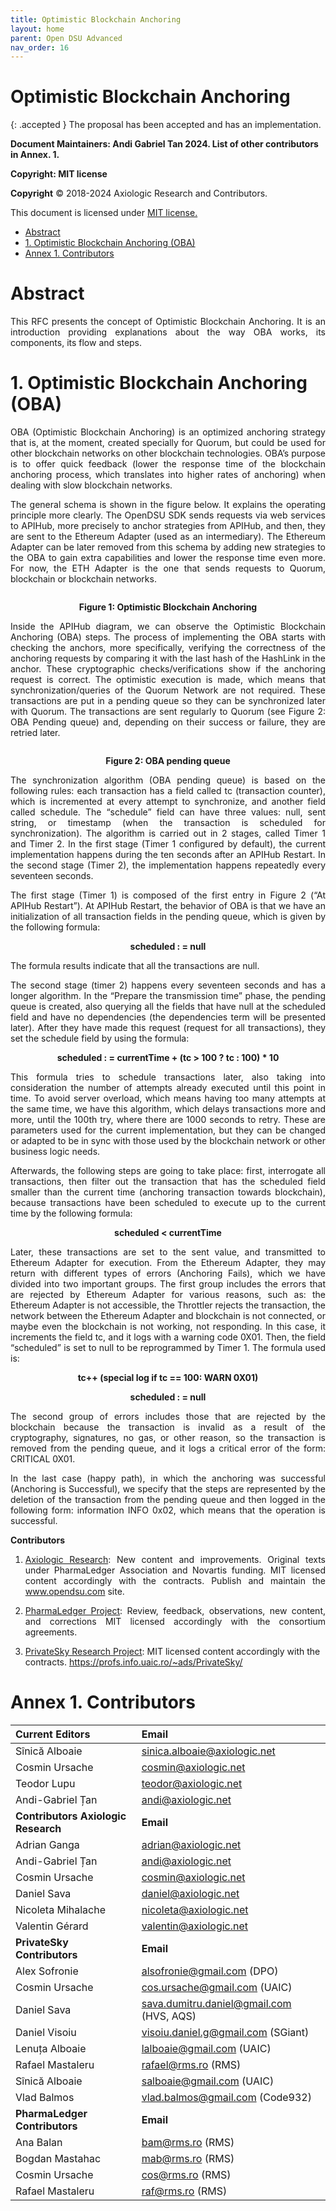 ```yaml
---
title: Optimistic Blockchain Anchoring 
layout: home
parent: Open DSU Advanced
nav_order: 16
---
```

# **Optimistic Blockchain Anchoring**

{: .accepted }
The proposal has been accepted and has an implementation.


**Document Maintainers: Andi Gabriel Tan 2024. List of other contributors in Annex. 1.**

**Copyright: MIT license**

 **Copyright** © 2018-2024 Axiologic Research and Contributors.

This document is licensed under [MIT license.](https://en.wikipedia.org/wiki/MIT_License)
 
<!-- TOC -->
* [Abstract](#abstract)
* [1. Optimistic Blockchain Anchoring (OBA)](#1-optimistic-blockchain-anchoring-oba)
* [Annex 1. Contributors](#annex-1-contributors)
<!-- TOC -->


# Abstract

<p style='text-align: justify;'>This RFC presents the concept of Optimistic Blockchain Anchoring. It is an introduction providing explanations about the way OBA works, its components, its flow and steps.
</p>

# 1. Optimistic Blockchain Anchoring (OBA)

<p style='text-align: justify;'>OBA (Optimistic Blockchain Anchoring) is an optimized anchoring strategy that is, at the moment, created specially for Quorum, but could be used for other blockchain networks on other blockchain technologies. OBA’s purpose is to offer quick feedback (lower the response time of the blockchain anchoring process, which translates into higher rates of anchoring) when dealing with slow blockchain networks.
</p>

<p style='text-align: justify;'>The general schema is shown in the figure below. It explains the operating principle more clearly. The OpenDSU SDK sends requests via web services to APIHub, more precisely to anchor strategies from APIHub, and then, they are sent to the Ethereum Adapter (used as an intermediary). The Ethereum Adapter can be later removed from this schema by adding new strategies to the OBA to gain extra capabilities and lower the response time even more. For now, the ETH Adapter is the one that sends requests to Quorum, blockchain or blockchain networks.
</p>

<div style="text-align:center;">
    <img alt="" src="https://docs.google.com/drawings/d/e/2PACX-1vQe1azoQQoYH8f_cqJGyd8Jt3A6bAZvX3ol8ax7gC6HBPB_uSFH15JgCNUmJ04bXoUYh1NCXfp4-xJa/pub?w=1247&h=422" class="imgMain" style="max-width: 69%; margin-left: 0px;"/>
    <p><b>Figure 1: Optimistic Blockchain Anchoring</b></p>
</div>


<p style='text-align: justify;'>Inside the APIHub diagram, we can observe the Optimistic Blockchain Anchoring (OBA) steps. The process of implementing the OBA starts with checking the anchors, more specifically, verifying the correctness of the anchoring requests by comparing it with the last hash of the HashLink in the anchor. These cryptographic checks/verifications show if the anchoring request is correct. The optimistic execution is made, which means that synchronization/queries of the Quorum Network are not required. These transactions are put in a pending queue so they can be synchronized later with Quorum. The transactions are sent regularly to Quorum (see Figure 2: OBA Pending queue) and, depending on their success or failure, they are retried later.
</p>

<div style="text-align:center;">
    <img alt="" src="https://docs.google.com/drawings/d/e/2PACX-1vQ7vyU-Gzu7-m3Ckbypb7LHc-L9mWibteEZZXd7sd5y016yx-B1fTBQslUGXOrPqNzCvokwqnapjjW1/pub?w=1650&h=1055" class="imgMain" style="max-width: 69%; margin-left: 0px;"/>
    <p><b>Figure 2: OBA pending queue</b></p>
</div>


<p style='text-align: justify;'>The synchronization algorithm (OBA pending queue) is based on the following rules: each transaction has a field called tc (transaction counter), which is incremented at every attempt to synchronize, and another field called schedule. The “schedule” field can have three values: null, sent string, or timestamp (when the transaction is scheduled for synchronization). The algorithm is carried out in 2 stages, called Timer 1 and Timer 2. In the first stage (Timer 1 configured by default), the current implementation happens during the ten seconds after an APIHub Restart. In the second stage (Timer 2), the implementation happens repeatedly every seventeen seconds.
</p>

<p style='text-align: justify;'>The first stage (Timer 1) is composed of the first entry in Figure 2 (“At APIHub Restart”). At APIHub Restart, the behavior of OBA is that we have an initialization of all transaction fields in the pending queue, which is given by the following formula:
</p>

<p style="text-align:center"> <b>scheduled : = null</b></p>


<p style='text-align: justify;'>The formula results indicate that all the transactions are null.</p>

<p style='text-align: justify;'>The second stage (timer 2) happens every seventeen seconds and has a longer algorithm. In the “Prepare the transmission time” phase, the pending queue is created, also querying all the fields that have null at the scheduled field and have no dependencies (the dependencies term will be presented later). After they have made this request (request for all transactions), they set the schedule field by using the formula:
</p>

<p style="text-align:center"> <b>scheduled : = currentTime + (tc > 100 ? tc : 100) * 10</b></p>


<p style='text-align: justify;'>This formula tries to schedule transactions later, also taking into consideration the number of attempts already executed until this point in time. To avoid server overload, which means having too many attempts at the same time, we have this algorithm, which delays transactions more and more, until the 100th try, where there are 1000 seconds to retry. These are parameters used for the current implementation, but they can be changed or adapted to be in sync with those used by the blockchain network or other business logic needs.
</p>

<p style='text-align: justify;'>Afterwards, the following steps are going to take place: first, interrogate all transactions, then filter out the transaction that has the scheduled field smaller than the current time (anchoring transaction towards blockchain), because transactions have been scheduled to execute up to the current time by the following formula:
</p>

<p style="text-align:center"> <b>scheduled < currentTime</b></p>


<p style='text-align: justify;'>Later, these transactions are set to the sent value, and transmitted to Ethereum Adapter for execution. From the Ethereum Adapter, they may return with different types of errors (Anchoring Fails), which we have divided into two important groups. The first group includes the errors that are rejected by Ethereum Adapter for various reasons, such as: the Ethereum Adapter is not accessible, the Throttler rejects the transaction, the network between the Ethereum Adapter and blockchain is not connected, or maybe even the blockchain is not working, not responding. In this case, it increments the field tc, and it logs with a warning code 0X01. Then, the field “scheduled” is set to null to be reprogrammed by Timer 1. The formula used is:
</p>

<p style="text-align:center"> <b>tc++ (special log if tc == 100: WARN 0X01)</b></p>

<p style="text-align:center"> <b>scheduled : = null</b></p>


<p style='text-align: justify;'>The second group of errors includes those that are rejected by the blockchain because the transaction is invalid as a result of the cryptography, signatures, no gas, or other reason, so the transaction is removed from the pending queue, and it logs a critical error of the form: CRITICAL 0X01.
</p>

<p style='text-align: justify;'>In the last case (happy path), in which the anchoring was successful (Anchoring is Successful), we specify that the steps are represented by the deletion of the transaction from the pending queue and then logged in the following form: information INFO 0x02, which means that the operation is successful.
</p>

**Contributors**


1. <p style='text-align: justify;'><a href="www.axiologic.net">Axiologic Research</a>: New content and improvements. Original texts under PharmaLedger Association and Novartis funding. MIT licensed content accordingly with the contracts. Publish and maintain the <a href="www.opendsu.com">www.opendsu.com</a> site.

2. <p style='text-align: justify;'><a href="www.pharmaledger.eu">PharmaLedger Project</a>: Review, feedback, observations, new content, and corrections MIT licensed accordingly with the consortium agreements.


3. <a href="www.privatesky.xyz">PrivateSky Research Project</a>: MIT licensed content accordingly with the contracts. https://profs.info.uaic.ro/~ads/PrivateSky/


# Annex 1. Contributors

| **Current Editors**                  | **Email**                                |
|:-------------------------------------|:-----------------------------------------|
| Sînică Alboaie                       | sinica.alboaie@axiologic.net             |
| Cosmin Ursache                       | cosmin@axiologic.net                     |
| Teodor Lupu                          | teodor@axiologic.net                     |
| Andi-Gabriel Țan                     | andi@axiologic.net                       |
| **Contributors Axiologic Research**  | **Email**                                |
| Adrian Ganga                         | adrian@axiologic.net                     |
| Andi-Gabriel Țan                     | andi@axiologic.net                       |
| Cosmin Ursache                       | cosmin@axiologic.net                     |
| Daniel Sava                          | daniel@axiologic.net                     |
| Nicoleta Mihalache                   | nicoleta@axiologic.net                   |
| Valentin Gérard                      | valentin@axiologic.net                   |
| **PrivateSky Contributors**          | **Email**                                |
| Alex Sofronie                        | alsofronie@gmail.com (DPO)               |
| Cosmin Ursache                       | cos.ursache@gmail.com (UAIC)             |
| Daniel Sava                          | sava.dumitru.daniel@gmail.com (HVS, AQS) |
| Daniel Visoiu                        | visoiu.daniel.g@gmail.com (SGiant)       |
| Lenuța Alboaie                       | lalboaie@gmail.com (UAIC)                |
| Rafael Mastaleru                     | rafael@rms.ro (RMS)                      |
| Sînică Alboaie                       | salboaie@gmail.com (UAIC)                |
| Vlad Balmos                          | vlad.balmos@gmail.com (Code932)          |
| **PharmaLedger Contributors**        | **Email**                                |
| Ana Balan                            | bam@rms.ro (RMS)                         |
| Bogdan Mastahac                      | mab@rms.ro (RMS)                         |
| Cosmin Ursache                       | cos@rms.ro (RMS)                         |
| Rafael Mastaleru                     | raf@rms.ro (RMS)                         |

